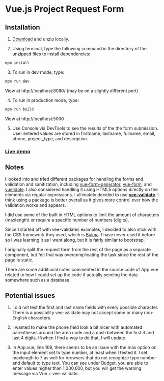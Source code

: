 # Vue.js Project Request Form

## Installation

1. [Download](https://github.com/jspringer/vue-request-form/archive/master.zip) and unzip locally.

2. Using terminal, type the following command in the directory of the unzipped files to install dependencies: 
``` bash
npm install
```
3. To run in dev mode, type: 
``` bash
npm run dev
```
View at http://localhost:8080/ (may be on a slightly different port)

4. To run in production mode, type: 
``` bash
npm run build
```
View at http://localhost:5000

5. Use Console via DevTools to see the results of the the form submission. User entered values are stored in firstname, lastname, fullname, email, phone, project_type, and description. 

### [Live demo](https://jsnspr-vue-request-form.heroku.com/)

## Notes

I looked into and tried different packages for handling the forms and validation and sanitization, including [vue-form-generator](https://github.com/vue-generators/vue-form-generator), [vue-form](https://www.npmjs.com/package/vue-form), and [vuelidate](https://monterail.github.io/vuelidate/). I also considered handling it using HTML5 options directly on the elements via regular expressions. I ultimately decided to use **[vee-validate](https://vee-validate.logaretm.com/)**. I think using a package is better overall as it gives more control over how the validation works and appears. 

I did use some of the built in HTML options to limit the amount of characters (maxlength) or require a specific number of numbers (digits).

Since I started off with vee-validates examples, I decided to also stick with the CSS framework they used, which is [Bulma](https://bulma.io/). I have never used it before so I was learning it as I went along, but it is fairly similar to bootstrap. 

I originally split the request form from the rest of the page as a separate component, but felt that was overcomplicating the task since the rest of the page is static. 

There are some additional notes commented in the source code of App.vue related to how I could set up the code if actually sending the data somewhere such as a database. 

## Potential issues

1. I did not test the first and last name fields with every possible character. There is a possibility vee-validate may not accept some or many non-English characters. 

2. I wanted to make the phone field look a bit nicer with automated parentheses around the area code and a dash between the first 3 and last 4 digits. If/when I find a way to do that, I will update. 

3. In App.vue, line 109, there seems to be an issue with the max option on the input element set to type number, at least when I tested it. I set maxlength to 7 as well for browsers that do not recognize type number and default to type text. You can see under Budget, you are able to enter values higher than 1,000,000, but you will get the warning message via Vue + vee-validate. 

